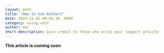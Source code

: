 ```yaml
---
layout: post
title: "How to Use Authors"
date: 2019-11-05 08:44:38 -0400
category: using-udin
author: mac
short-description: Give credit to those who write your support articles
---
```


**This article is coming soon**


